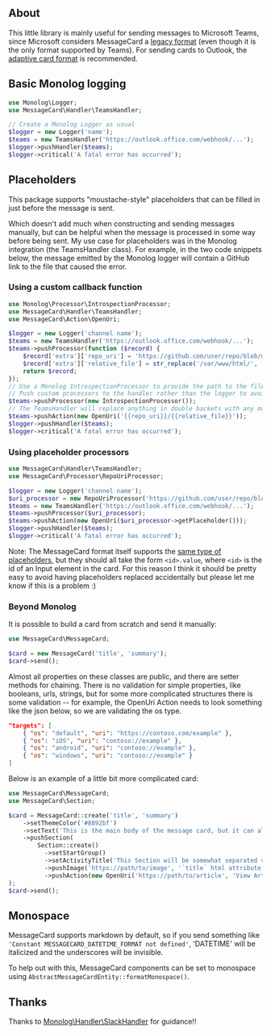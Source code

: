 ## About

This little library is mainly useful for sending messages to Microsoft Teams,
since Microsoft considers MessageCard a [legacy format][] (even though it is the
only format supported by Teams). For sending cards to Outlook, the [adaptive card format][]
is recommended.

## Basic Monolog logging

```php
use Monolog\Logger;
use MessageCard\Handler\TeamsHandler;

// Create a Monolog Logger as usual
$logger = new Logger('name');
$teams = new TeamsHandler('https://outlook.office.com/webhook/...');
$logger->pushHandler($teams);
$logger->critical('A fatal error has occurred');
```

## Placeholders

This package supports "moustache-style" placeholders that can be filled in just
before the message is sent.

Which doesn't add much when constructing and sending messages manually, but can
be helpful when the message is processed in some way before being sent. My use
case for placeholders was in the Monolog integration (the TeamsHandler class).
For example, in the two code snippets below, the message emitted by the Monolog
logger will contain a GitHub link to the file that caused the error.

### Using a custom callback function

```php
use Monolog\Processor\IntrospectionProcessor;
use MessageCard\Handler\TeamsHandler;
use MessageCard\Action\OpenUri;

$logger = new Logger('channel name');
$teams = new TeamsHandler('https://outlook.office.com/webhook/...');
$teams->pushProcessor(function ($record) {
    $record['extra']['repo_uri'] = 'https://github.com/user/repo/blob/master';
    $record['extra']['relative_file'] = str_replace('/var/www/html/', '', $record['extra']['file']);
    return $record;
});
// Use a Monolog IntrospectionProcessor to provide the path to the file that logged this message
// Push custom processors to the handler rather than the logger to avoid cluttering the output of other handlers
$teams->pushProcessor(new IntrospectionProcessor());
// The TeamsHandler will replace anything in double backets with any matching entries from the Monolog record (`$record['extra']`)
$teams->pushAction(new OpenUri('{{repo_uri}}/{{relative_file}}'));
$logger->pushHandler($teams);
$logger->critical('A fatal error has occurred');
```

### Using placeholder processors

```php
use MessageCard\Handler\TeamsHandler;
use MessageCard\Processor\RepoUriProcessor;

$logger = new Logger('channel name');
$uri_processor = new RepoUriProcessor('https://github.com/user/repo/blob/master', '/var/www/html');
$teams = new TeamsHandler('https://outlook.office.com/webhook/...');
$teams->pushProcessor($uri_processor);
$teams->pushAction(new OpenUri($uri_processor->getPlaceholder()));
$logger->pushHandler($teams);
$logger->critical('A fatal error has occurred');
```

Note: The MessageCard format itself supports the
[same type of placeholders][input value substitution], but they should all take
the form `<id>.value`, where `<id>` is the id of an Input element in the card.
For this reason I think it should be pretty easy to avoid having placeholders
replaced accidentally but please let me know if this is a problem :)

### Beyond Monolog

It is possible to build a card from scratch and send it manually:

```php
use MessageCard\MessageCard;

$card = new MessageCard('title', 'summary');
$card->send();
```

Almost all properties on these classes are public, and there are setter methods
for chaining. There is no validation for simple properties, like booleans,
urls, strings, but for some more complicated structures there is some
validation -- for example, the OpenUri Action needs to look something like the
json below, so we are validating the os type.

```json
"targets": [
    { "os": "default", "uri": "https://contoso.com/example" },
    { "os": "iOS", "uri": "contoso://example" },
    { "os": "android", "uri": "contoso://example" },
    { "os": "windows", "uri": "contoso://example" }
]
```

Below is an example of a little bit more complicated card:

```php
use MessageCard\MessageCard;
use MessageCard\Section;

$card = MessageCard::create('title', 'summary')
    ->setThemeColor('#8892bf')
    ->setText('This is the main body of the message card, but it can also contain Sections!')
    ->pushSection(
        Section::create()
          ->setStartGroup()
          ->setActivityTitle('This Section will be somewhat separated visually')
          ->pushImage('https://path/to/image', '`title` html attribute')
          ->pushAction(new OpenUri('https://path/to/article', 'View Article'))
);
$card->send();
```

## Monospace

MessageCard supports markdown by default, so if you send something like
`'Constant MESSAGECARD_DATETIME_FORMAT not defined'`, 'DATETIME' will be
italicized and the underscores will be invisible.

To help out with this, MessageCard components can be set to monospace using
`AbstractMessageCardEntity::formatMonospace()`.

## Thanks

Thanks to [Monolog\Handler\SlackHandler][slackhandler] for guidance!!

[input value substitution]: https://docs.microsoft.com/en-us/outlook/actionable-messages/message-card-reference#input-value-substitution
[legacy format]: https://docs.microsoft.com/en-us/outlook/actionable-messages/message-card-reference
[adaptive card format]: https://docs.microsoft.com/en-us/outlook/actionable-messages/adaptive-card
[slackhandler]: https://github.com/Seldaek/monolog/blob/master/src/Monolog/Handler/SlackHandler.php
